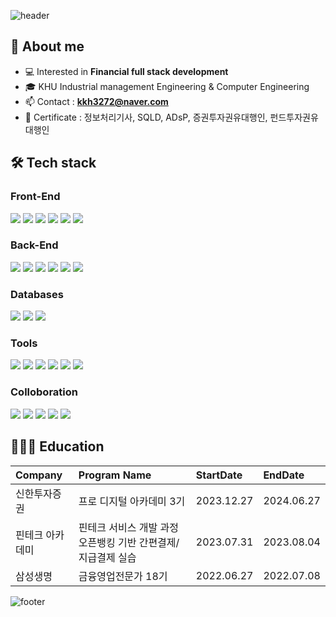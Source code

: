 ![header](https://capsule-render.vercel.app/api?type=waving&color=3A4A51&fontAlign=50&fontAlignY=35&text=Kwon%20Ki%20Hyun&desc=developer&descAlign=70&descAlignY=55&height=200&fontSize=48&fontColor=ffffff)

<h2>🎤 About me</h2>

- 💻 Interested in **Financial full stack development**
- 🎓 KHU Industrial management Engineering & Computer Engineering
- 📫 Contact : **kkh3272@naver.com**
- 🪪 Certificate : 정보처리기사, SQLD, ADsP, 증권투자권유대행인, 펀드투자권유대행인

<h2>🛠 Tech stack</h2>
<h3>Front-End</h3>
<p>
     <img src="https://img.shields.io/badge/HTML5-E34F26?style=for-the-badge&logo=html5&logoColor=white"/>
     <img src="https://img.shields.io/badge/CSS3-1572B6?style=for-the-badge&logo=css3&logoColor=white"/>
     <img src="https://img.shields.io/badge/JavaScript-F7DF1E?style=for-the-badge&logo=javascript&logoColor=black"/>
     <img src="https://img.shields.io/badge/Typescript-3178C6?style=for-the-badge&logo=Typescript&logoColor=white"/>
     <img src="https://img.shields.io/badge/React-61DAFB?style=for-the-badge&logo=React&logoColor=black"/>
     <img src="https://img.shields.io/badge/Vue.js-4FC08D?style=for-the-badge&logo=Vue.js&logoColor=white"/>
</p>

<h3>Back-End</h3>
<p>
     <img src="https://img.shields.io/badge/java-007396?style=for-the-badge&logo=java&logoColor=white"/>
     <img src="https://img.shields.io/badge/spring boot-6DB33F?style=for-the-badge&logo=springboot&logoColor=white"/>
     <img src="https://img.shields.io/badge/Python-3776AB?style=for-the-badge&logo=Python&logoColor=white"/>
     <img src="https://img.shields.io/badge/Flask-000000?style=for-the-badge&logo=flask&logoColor=white"/>
     <img src="https://img.shields.io/badge/django-092E20?style=for-the-badge&logo=django&logoColor=white"/>
     <img src="https://img.shields.io/badge/Express-000000?style=for-the-badge&logo=Express&logoColor=white"/>
</p>

<h3>Databases</h3>
<p>
     <img src="https://img.shields.io/badge/MySQL-00000F?style=for-the-badge&logo=mysql&logoColor=white">
     <img src="https://img.shields.io/badge/MariaDB-003545?style=for-the-badge&logo=mariaDB&logoColor=white"/>
     <img src="https://img.shields.io/badge/MongoDB-47A248?style=for-the-badge&logo=MongoDB&logoColor=white"/>
</p>

<h3>Tools</h3>
<p>
     <img src="https://img.shields.io/badge/intellij idea-000000.svg?style=for-the-badge&logo=intellijidea&logoColor=white"/>
     <img src="https://img.shields.io/badge/visual studio code-007ACC.svg?style=for-the-badge&logo=visualstudiocode&logoColor=white"/>
     <img src="https://img.shields.io/badge/pycharm-000000?style=for-the-badge&logo=pycharm&logoColor=white"/>
     <img src="https://img.shields.io/badge/datagrip-000000.svg?style=for-the-badge&logo=datagrip&logoColor=white"/>
     <img src="https://img.shields.io/badge/postman-FF6C37?style=for-the-badge&logo=postman&logoColor=white"/>
     <img src="https://img.shields.io/badge/swagger-85EA2D?style=for-the-badge&logo=swagger&logoColor=black"/>
</p>

<h3>Colloboration</h3>
<p>
     <img src="https://img.shields.io/badge/github-000000.svg?style=for-the-badge&logo=github&logoColor=white"/>
     <img src="https://img.shields.io/badge/slack-4A154B.svg?style=for-the-badge&logo=slack&logoColor=white"/>
     <img src="https://img.shields.io/badge/notion-000000.svg?style=for-the-badge&logo=notion&logoColor=white"/>
     <img src="https://img.shields.io/badge/google drive-4285F4.svg?style=for-the-badge&logo=googledrive&logoColor=white"/>
     <img src="https://img.shields.io/badge/figma-F24E1E.svg?style=for-the-badge&logo=figma&logoColor=white"/>
</p>

<h2>👨🏻‍💻 Education </h2>

|Company|Program Name|StartDate|EndDate|
|:---|:---|:---|:---|
|신한투자증권|프로 디지털 아카데미 3기|2023.12.27|2024.06.27|
|핀테크 아카데미|핀테크 서비스 개발 과정 오픈뱅킹 기반 간편결제/지급결제 실습|2023.07.31|2023.08.04|
|삼성생명|금융영업전문가 18기|2022.06.27|2022.07.08|


![footer](https://capsule-render.vercel.app/api?section=footer&type=waving&color=3A4A51)
